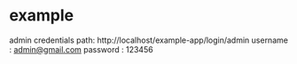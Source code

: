 # example
admin credentials
path: http://localhost/example-app/login/admin
username : admin@gmail.com
password : 123456
